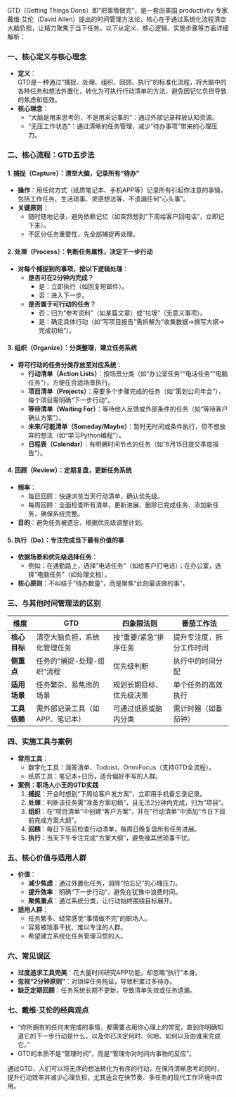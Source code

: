 GTD（Getting Things Done）即“把事情做完”，是一套由美国 productivity 专家戴维·艾伦（David Allen）提出的时间管理方法论，核心在于通过系统化流程清空大脑负担，让精力聚焦于当下任务。以下从定义、核心逻辑、实施步骤等方面详细解析：  


### **一、核心定义与核心理念**
- **定义**：  
  GTD是一种通过“捕捉、处理、组织、回顾、执行”的标准化流程，将大脑中的各种任务和想法外置化，转化为可执行行动清单的方法，避免因记忆负担导致的焦虑和低效。  
- **核心理念**：  
  - “大脑是用来思考的，不是用来记事的”：通过外部记录释放认知资源。  
  - “无压工作状态”：通过清晰的任务管理，减少“待办事项”带来的心理压力。  


### **二、核心流程：GTD五步法**
#### **1. 捕捉（Capture）：清空大脑，记录所有“待办”**  
- **操作**：用任何方式（纸质笔记本、手机APP等）记录所有引起你注意的事情，包括工作任务、生活琐事、灵感想法等，不遗漏任何“心头事”。  
- **关键原则**：  
  - 随时随地记录，避免依赖记忆（如突然想到“下周给客户回电话”，立即记下来）。  
  - 不区分任务重要性，先全部捕捉再处理。  

#### **2. 处理（Process）：判断任务属性，决定下一步行动**  
- **对每个捕捉到的事项，按以下逻辑处理**：  
  - **是否可在2分钟内完成？**  
    - 是：立即执行（如回复短邮件）。  
    - 否：进入下一步。  
  - **是否属于可行动的任务？**  
    - 否：归为“参考资料”（如某篇文章）或“垃圾”（无意义事项）。  
    - 是：确定具体行动（如“写项目报告”需拆解为“收集数据→撰写大纲→完成初稿”）。  

#### **3. 组织（Organize）：分类整理，建立任务系统**  
- **将可行动的任务分类存放至对应系统**：  
  - **行动清单（Action Lists）**：按场景分类（如“办公室任务”“电话任务”“电脑任务”），方便在合适场景执行。  
  - **项目清单（Projects）**：需要多个步骤完成的任务（如“策划公司年会”），每个项目需明确“下一步行动”。  
  - **等待清单（Waiting For）**：等待他人反馈或外部条件的任务（如“等待客户确认方案”）。  
  - **未来/可能清单（Someday/Maybe）**：暂时无时间或条件执行，但不想放弃的想法（如“学习Python编程”）。  
  - **日程表（Calendar）**：有明确时间节点的任务（如“6月15日提交季度报告”）。  

#### **4. 回顾（Review）：定期复盘，更新任务系统**  
- **频率**：  
  - 每日回顾：快速浏览当天行动清单，确认优先级。  
  - 每周回顾：全面检查所有清单，更新进展、删除已完成任务、添加新任务，确保系统完整。  
- **目的**：避免任务被遗忘，根据优先级调整计划。  

#### **5. 执行（Do）：专注完成当下最有价值的事**  
- **依据场景和优先级选择任务**：  
  - 例如：在通勤路上，选择“电话任务”（如给客户打电话）；在办公室，选择“电脑任务”（如处理文档）。  
- **核心原则**：不纠结于“待办数量”，而是聚焦“此刻最该做的事”。  


### **三、与其他时间管理法的区别**
| **维度**       | **GTD**                          | **四象限法则**               | **番茄工作法**               |
|----------------|----------------------------------|-----------------------------|-----------------------------|
| **核心目标**   | 清空大脑负担，系统化管理任务     | 按“重要/紧急”排序任务       | 提升专注度，拆分工作时间     |
| **侧重点**     | 任务的“捕捉-处理-组织”流程       | 优先级判断                   | 执行中的时间分配             |
| **适用场景**   | 任务繁杂、易焦虑的场景           | 规划长期目标、优先级决策     | 单个任务的高效执行           |
| **工具依赖**   | 需外部记录工具（如APP、笔记本）  | 可通过纸质或脑内分类         | 需计时器（如番茄钟）         |


### **四、实施工具与案例**
- **常用工具**：  
  - 数字化工具：滴答清单、Todoist、OmniFocus（支持GTD全流程）。  
  - 纸质工具：笔记本+日历，适合偏好手写的人群。  
- **案例：职场人小王的GTD实践**  
  1. **捕捉**：开会时想到“下周给客户发方案”，立即用手机备忘录记录。  
  2. **处理**：判断该任务需“准备方案初稿”，且无法2分钟内完成，归为“项目”。  
  3. **组织**：在“项目清单”中创建“客户方案”，并在“行动清单”中添加“今日下班前完成方案大纲”。  
  4. **回顾**：每日下班前检查行动清单，每周日晚复盘所有任务进展。  
  5. **执行**：当天下午专注完成“方案大纲”，避免被其他琐事干扰。  


### **五、核心价值与适用人群**
- **价值**：  
  - **减少焦虑**：通过外置化任务，消除“怕忘记”的心理压力。  
  - **提升效率**：明确“下一步行动”，避免在犹豫中浪费时间。  
  - **聚焦重点**：通过系统分类，让行动始终围绕目标展开。  
- **适用人群**：  
  - 任务繁多、经常感觉“事情做不完”的职场人。  
  - 容易被琐事干扰、难以专注的人群。  
  - 希望建立系统化任务管理习惯的人。  


### **六、常见误区**
- **过度追求工具完美**：花大量时间研究APP功能，却忽略“执行”本身。  
- **忽视“2分钟原则”**：对琐碎任务拖延，导致积累过多待办。  
- **缺乏定期回顾**：任务系统长期不更新，导致清单失效或任务遗漏。  


### **七、戴维·艾伦的经典观点**
- “你所拥有的任何未完成的事情，都需要占用你心理上的带宽，直到你明确知道它的下一步行动是什么，以及你已决定何时、何地、如何以及由谁来完成它。”  
- GTD的本质不是“管理时间”，而是“管理你对时间内事物的反应”。  

通过GTD，人们可以将无序的想法转化为有序的行动，在保持清晰思考的同时，提升行动效率并减少心理负担，尤其适合在快节奏、多任务的现代工作环境中应用。